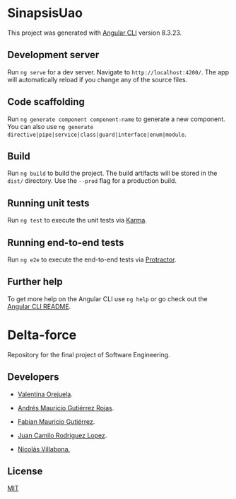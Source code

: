 # SinapsisUao

This project was generated with [Angular CLI](https://github.com/angular/angular-cli) version 8.3.23.

## Development server

Run `ng serve` for a dev server. Navigate to `http://localhost:4200/`. The app will automatically reload if you change any of the source files.

## Code scaffolding

Run `ng generate component component-name` to generate a new component. You can also use `ng generate directive|pipe|service|class|guard|interface|enum|module`.

## Build

Run `ng build` to build the project. The build artifacts will be stored in the `dist/` directory. Use the `--prod` flag for a production build.

## Running unit tests

Run `ng test` to execute the unit tests via [Karma](https://karma-runner.github.io).

## Running end-to-end tests

Run `ng e2e` to execute the end-to-end tests via [Protractor](http://www.protractortest.org/).

## Further help

To get more help on the Angular CLI use `ng help` or go check out the [Angular CLI README](https://github.com/angular/angular-cli/blob/master/README.md).
# Delta-force
Repository for the final project of Software Engineering.

## Developers
- [Valentina Orejuela](https://github.com/valentina-orejuela). 

- [Andrés Mauricio Gutiérrez Rojas](https://github.com/andres990127).

- [Fabian Mauricio Gutiérrez]().

- [Juan Camilo Rodriguez Lopez]().

- [Nicolás Villabona.](https://github.com/nvillabona)

## License
[MIT](https://choosealicense.com/licenses/mit/)

